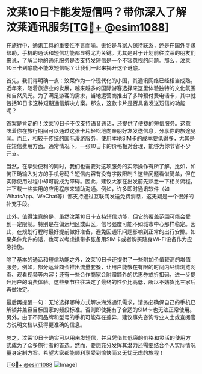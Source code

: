 # 汶莱10日卡能发短信吗？带你深入了解汶莱通讯服务[[TG💪+ @esim1088](https://t.me/s/esim1088)]

在旅行中，通讯工具的重要性不言而喻。无论是与家人保持联系，还是在国外寻求帮助，手机的通话和短信功能都显得尤为关键。尤其是对于计划前往汶莱的朋友们来说，了解当地的通讯服务是否支持发短信是一个不容忽视的问题。那么，汶莱10日卡到底能不能发短信呢？让我们一起来揭开这个谜底。

首先，我们得明确一点：汶莱作为一个现代化的小国，其通讯网络已经相当成熟。近年来，随着旅游业的发展，越来越多的国际游客选择来这里体验独特的文化氛围和自然风光。为了满足游客的需求，当地运营商推出了多种预付费电话卡，其中就包括10日卡这种短期通信解决方案。那么，这款卡片是否具备发送短信的功能呢？

答案是肯定的！汶莱10日卡不仅支持语音通话，还提供了便捷的短信服务。这意味着你在旅行期间可以通过这张卡片轻松地向亲朋好友发送信息，分享你的旅途见闻。而且，相较于传统的国际漫游服务，使用本地SIM卡的成本要低得多，尤其是在短信费用方面。通常情况下，一张10日卡的价格相对合理，能够为你节省不少开支。

当然，在享受便利的同时，我们也需要对这项服务的实际操作有所了解。比如，如何正确输入对方的手机号码？短信内容有没有字数限制？这些问题看似简单，但在实际使用过程中却可能成为障碍。因此，建议大家在出发前先熟悉一下相关流程，并下载一些实用的应用程序来辅助沟通。例如，许多即时通讯软件（如WhatsApp、WeChat等）都支持通过互联网发送免费消息，这无疑是一个很好的补充手段。

此外，值得注意的是，虽然汶莱10日卡支持短信功能，但它的覆盖范围可能会受到一定限制。特别是在偏远地区或山区，信号强度可能不如城市中心那样稳定。因此，在规划行程时最好提前做好准备，避免因通讯问题影响到正常的出行安排。如果条件允许的话，也可以考虑携带多张备用SIM卡或者购买随身Wi-Fi设备作为应急措施。

除了基本的通话和短信功能之外，汶莱10日卡还提供了一些附加价值较高的增值服务。例如，部分运营商会推出流量套餐，让用户能够在有限的时间内尽情浏览网页、观看视频等内容；还有一些合作商家会附赠额外的优惠券或折扣码，进一步提升用户的消费体验。这些细节往往决定了最终的性价比高低，所以不妨货比三家后再做决定。

最后再提醒一句：无论选择哪种方式解决海外通讯需求，请务必确保自己的手机已解锁并兼容目标国家的频段标准。否则即使拥有了合适的SIM卡也无法正常使用。另外，由于不同品牌和型号的手机可能存在差异，建议事先咨询专业人士或查阅官方说明文档以获得更准确的信息。

总之，汶莱10日卡确实可以用来发短信，并且凭借其低廉的价格和灵活的使用方式成为了众多旅行者的首选。然而，要想充分发挥其潜力还需要结合个人实际情况量身定制方案。希望大家都能顺利享受到愉快而又无忧无虑的旅程！

[[TG💪+ @esim1088](https://t.me/s/esim1088) ![Image](https://i.postimg.cc/4NQfJmqS/Snipaste-2025-05-13-00-14-12.png)]